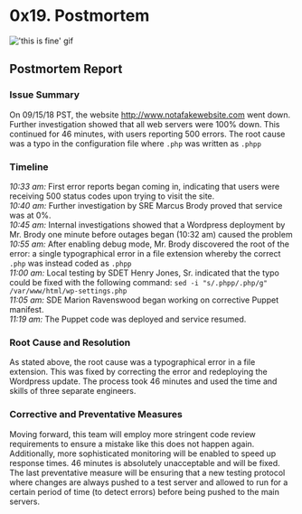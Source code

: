 # 0x19. Postmortem

!['this is fine' gif](https://media.giphy.com/media/z9AUvhAEiXOqA/giphy.gif)   

## Postmortem Report   

### Issue Summary   
On 09/15/18 PST, the website http://www.notafakewebsite.com went down. Further investigation showed that all web servers were 100% down. This continued for 46 minutes, with users reporting 500 errors. The root cause was a typo in the configuration file where `.php` was written as `.phpp`   

### Timeline   
*10:33 am:* First error reports began coming in, indicating that users were receiving 500 status codes upon trying to visit the site.   
*10:40 am:* Further investigation by SRE Marcus Brody proved that service was at 0%.   
*10:45 am:* Internal investigations showed that a Wordpress deployment by Mr. Brody one minute before outages began (10:32 am) caused the problem   
*10:55 am:* After enabling debug mode, Mr. Brody discovered the root of the error: a single typographical error in a file extension whereby the correct `.php` was instead coded as `.phpp`   
*11:00 am:* Local testing by SDET Henry Jones, Sr. indicated that the typo could be fixed with the following command: `sed -i "s/.phpp/.php/g" /var/www/html/wp-settings.php`   
*11:05 am:* SDE Marion Ravenswood began working on corrective Puppet manifest.   
*11:19 am:* The Puppet code was deployed and service resumed.   

### Root Cause and Resolution   
As stated above, the root cause was a typographical error in a file extension. This was fixed by correcting the error and redeploying the Wordpress update. The process took 46 minutes and used the time and skills of three separate engineers.   

### Corrective and Preventative Measures   
Moving forward, this team will employ more stringent code review requirements to ensure a mistake like this does not happen again. Additionally, more sophisticated monitoring will be enabled to speed up response times. 46 minutes is absolutely unacceptable and will be fixed. The last preventative measure will be ensuring that a new testing protocol where changes are always pushed to a test server and allowed to run for a certain period of time (to detect errors) before being pushed to the main servers.   